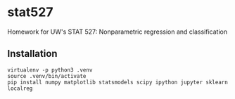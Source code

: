 # stat527

Homework for UW's STAT 527: Nonparametric regression and classification

## Installation

```
virtualenv -p python3 .venv
source .venv/bin/activate
pip install numpy matplotlib statsmodels scipy ipython jupyter sklearn localreg
```
